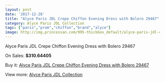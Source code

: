 ```yaml
---
layout: post
date: '2017-12-28'
title: "Alyce Paris JDL Crepe Chiffon Evening Dress with Bolero 29467"
category: Alyce Paris JDL Collection
tags: ["paris","prom","chiffon","brand","alyce"]
image: http://img.princessan.com/995-thickbox_default/alyce-paris-jdl-crepe-chiffon-evening-dress-with-bolero-29467.jpg
---
```

Alyce Paris JDL Crepe Chiffon Evening Dress with Bolero 29467

On Sales: **$310.64405**
<a href="https://www.princessan.com/en/alyce-paris-jdl-collection/476-alyce-paris-jdl-crepe-chiffon-evening-dress-with-bolero-29467.html"><amp-img layout="responsive" width="600" height="600" src="//img.princessan.com/995-thickbox_default/alyce-paris-jdl-crepe-chiffon-evening-dress-with-bolero-29467.jpg" alt="Alyce Paris JDL Crepe Chiffon Evening Dress with Bolero 29467 0" /></a>
<a href="https://www.princessan.com/en/alyce-paris-jdl-collection/476-alyce-paris-jdl-crepe-chiffon-evening-dress-with-bolero-29467.html"><amp-img layout="responsive" width="600" height="600" src="//img.princessan.com/996-thickbox_default/alyce-paris-jdl-crepe-chiffon-evening-dress-with-bolero-29467.jpg" alt="Alyce Paris JDL Crepe Chiffon Evening Dress with Bolero 29467 1" /></a>

Buy it: [Alyce Paris JDL Crepe Chiffon Evening Dress with Bolero 29467](https://www.princessan.com/en/alyce-paris-jdl-collection/476-alyce-paris-jdl-crepe-chiffon-evening-dress-with-bolero-29467.html "Alyce Paris JDL Crepe Chiffon Evening Dress with Bolero 29467")

View more: [Alyce Paris JDL Collection](https://www.princessan.com/en/7-alyce-paris-jdl-collection "Alyce Paris JDL Collection")